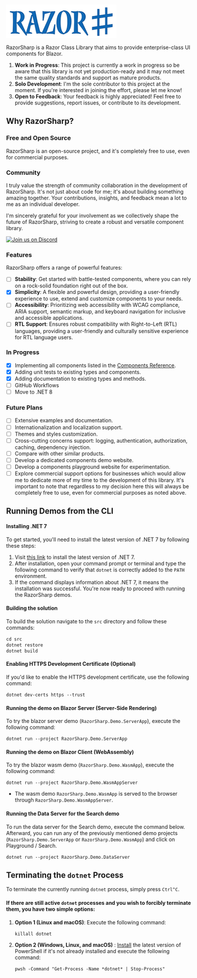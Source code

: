 ![Logo](assets/RazorSharp.png)

RazorSharp is a Razor Class Library that aims to provide enterprise-class UI components for Blazor.

1. **Work in Progress**: This project is currently a work in progress so be aware that this library is not yet production-ready and it may not meet the same quality standards and support as mature products. 
2. **Solo Development**: I'm the sole contributor to this project at the moment. If you're interested in joining the effort, please let me know! 
3. **Open to Feedback**: Your feedback is highly appreciated! Feel free to provide suggestions, report issues, or contribute to its development.

## Why RazorSharp?

### Free and Open Source

RazorSharp is an open-source project, and it's completely free to use, even for commercial purposes.

### Community

I truly value the strength of community collaboration in the development of RazorSharp. It's not just about code for me; it's about building something amazing together. Your contributions, insights, and feedback mean a lot to me as an individual developer.

I'm sincerely grateful for your involvement as we collectively shape the future of RazorSharp, striving to create a robust and versatile component library.

[![Join us on Discord](https://discordapp.com/api/guilds/1160531142852743340/widget.png)](https://discord.gg/v4DymbjpWC)

### Features

RazorSharp offers a range of powerful features:

- [ ] **Stability**: Get started with battle-tested components, where you can rely on a rock-solid foundation right out of the box.
- [x] **Simplicity**: A flexible and powerful design, providing a user-friendly experience to use, extend and customize components to your needs.
- [ ] **Accessibility**: Prioritizing web accessibility with WCAG compliance, ARIA support, semantic markup, and keyboard navigation for inclusive and accessible applications.
- [ ] **RTL Support**: Ensures robust compatibility with Right-to-Left (RTL) languages, providing a user-friendly and culturally sensitive experience for RTL language users.

### In Progress

- [x] Implementing all components listed in the [Components Reference](https://github.com/iam3yal/RazorSharp/issues/4).
- [x] Adding unit tests to existing types and components.
- [x] Adding documentation to existing types and methods.
- [ ] GitHub Workflows
- [ ] Move to .NET 8

### Future Plans

- [ ] Extensive examples and documentation.
- [ ] Internationalization and localization support.
- [ ] Themes and styles customization.
- [ ] Cross-cutting concerns support: logging, authentication, authorization, caching, dependency injection.
- [ ] Compare with other similar products.
- [ ] Develop a dedicated components demo website.
- [ ] Develop a components playground website for experimentation.
- [ ] Explore commercial support options for businesses which would allow me to dedicate more of my time to the development of this library. It's important to note that regardless to my decision here this will always be completely free to use, even for commercial purposes as noted above.

## Running Demos from the CLI

#### Installing .NET 7

To get started, you'll need to install the latest version of .NET 7 by following these steps:

1. Visit [this link](https://learn.microsoft.com/en-us/dotnet/core/tools/dotnet-install-script) to install the latest version of .NET 7.
2. After installation, open your command prompt or terminal and type the following command to verify that `dotnet` is correctly added to the `PATH` environment.
3. If the command displays information about .NET 7, it means the installation was successful. You're now ready to proceed with running the RazorSharp demos.

#### Building the solution 
To build the solution navigate to the `src` directory and follow these commands:
```
cd src
dotnet restore
dotnet build
```

#### Enabling HTTPS Development Certificate (Optional)
If you'd like to enable the HTTPS development certificate, use the following command:
```
dotnet dev-certs https --trust
```

#### Running the demo on Blazor Server (Server-Side Rendering)
To try the blazor server demo (`RazorSharp.Demo.ServerApp`), execute the following command:
```
dotnet run --project RazorSharp.Demo.ServerApp
```

#### Running the demo on Blazor Client (WebAssembly)
To try the blazor wasm demo (`RazorSharp.Demo.WasmApp`), execute the following command:
```
dotnet run --project RazorSharp.Demo.WasmAppServer
```
* The wasm demo `RazorSharp.Demo.WasmApp` is served to the browser through `RazorSharp.Demo.WasmAppServer`.
  
#### Running the Data Server for the Search demo
To run the data server for the Search demo, execute the command below. Afterward, you can run any of the previously mentioned demo projects (`RazorSharp.Demo.ServerApp` or `RazorSharp.Demo.WasmApp`) and click on Playground / Search.
```
dotnet run --project RazorSharp.Demo.DataServer
```

## Terminating the `dotnet` Process
To terminate the currently running `dotnet` process, simply press `Ctrl^C`.

#### If there are still active `dotnet` processes and you wish to forcibly terminate them, you have two simple options:

1. **Option 1 (Linux and macOS)**: Execute the following command:
   ```
   killall dotnet
   ```

2. **Option 2 (Windows, Linux, and macOS)** : [Install](https://learn.microsoft.com/en-us/powershell/scripting/install/installing-powershell) the latest version of PowerShell if it's not already installed and execute the following command:
   ```
   pwsh -Command "Get-Process -Name *dotnet* | Stop-Process"
   ```